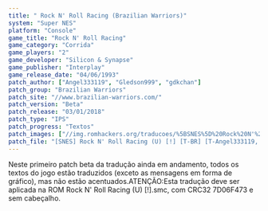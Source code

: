 ```yaml
---
title: " Rock N' Roll Racing (Brazilian Warriors)"
system: "Super NES"
platform: "Console"
game_title: "Rock N' Roll Racing"
game_category: "Corrida"
game_players: "2"
game_developer: "Silicon & Synapse"
game_publisher: "Interplay"
game_release_date: "04/06/1993"
patch_author: ["Angel333119", "Gledson999", "gdkchan"]
patch_group: "Brazilian Warriors"
patch_site: "//www.brazilian-warriors.com/"
patch_version: "Beta"
patch_release: "03/01/2018"
patch_type: "IPS"
patch_progress: "Textos"
patch_images: ["//img.romhackers.org/traducoes/%5BSNES%5D%20Rock%20N'%20Roll%20Racing%20-%20Brazilian%20Warriors%20-%201.png","//img.romhackers.org/traducoes/%5BSNES%5D%20Rock%20N'%20Roll%20Racing%20-%20Brazilian%20Warriors%20-%202.png","//img.romhackers.org/traducoes/%5BSNES%5D%20Rock%20N'%20Roll%20Racing%20-%20Brazilian%20Warriors%20-%203.png"]
patch_file: "[SNES] Rock N' Roll Racing (U) [!] [T-BR] [T-Angel333119, Gledson999 e gdkchan G-Brazilian Warriors] [V-Beta A-2018].rar"
---
```

Neste primeiro patch beta da tradução ainda em andamento, todos os textos do jogo estão traduzidos (exceto as mensagens em forma de gráfico), mas não estão acentuados.ATENÇÃO:Esta tradução deve ser aplicada na ROM Rock N' Roll Racing (U) [!].smc, com CRC32 7D06F473 e sem cabeçalho.